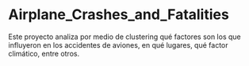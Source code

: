 # Airplane_Crashes_and_Fatalities
Este proyecto analiza por medio de clustering qué factores son los que influyeron en los accidentes de aviones, en qué lugares, qué factor climático, entre otros.
